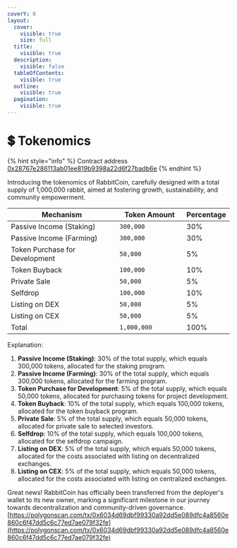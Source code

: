 ```yaml
---
coverY: 0
layout:
  cover:
    visible: true
    size: full
  title:
    visible: true
  description:
    visible: false
  tableOfContents:
    visible: true
  outline:
    visible: true
  pagination:
    visible: true
---
```


# 💲 Tokenomics



{% hint style="info" %}
Contract address [0x28767e286113ab01ee819b9398a22d6f27badb6e](https://polygonscan.com/address/0x28767e286113ab01ee819b9398a22d6f27badb6e)
{% endhint %}

Introducing the tokenomics of RabbitCoin, carefully designed with a total supply of 1,000,000 rabbit, aimed at fostering growth, sustainability, and community empowerment.

<table><thead><tr><th width="395">Mechanism</th><th width="214">Token Amount</th><th>Percentage</th></tr></thead><tbody><tr><td>Passive Income (Staking)</td><td><code>300,000</code></td><td>30%</td></tr><tr><td>Passive Income (Farming)</td><td><code>300,000</code></td><td>30%</td></tr><tr><td>Token Purchase for Development</td><td><code>50,000</code></td><td>5%</td></tr><tr><td>Token Buyback</td><td><code>100,000</code></td><td>10%</td></tr><tr><td>Private Sale</td><td><code>50,000</code></td><td>5%</td></tr><tr><td>Selfdrop</td><td><code>100,000</code></td><td>10%</td></tr><tr><td>Listing on DEX</td><td><code>50,000</code></td><td>5%</td></tr><tr><td>Listing on CEX</td><td><code>50,000</code></td><td>5%</td></tr><tr><td>Total</td><td><code>1,000,000</code></td><td>100%</td></tr></tbody></table>

Explanation:

1. **Passive Income (Staking)**: 30% of the total supply, which equals 300,000 tokens, allocated for the staking program.
2. **Passive Income (Farming)**: 30% of the total supply, which equals 300,000 tokens, allocated for the farming program.
3. **Token Purchase for Development**: 5% of the total supply, which equals 50,000 tokens, allocated for purchasing tokens for project development.
4. **Token Buyback**: 10% of the total supply, which equals 100,000 tokens, allocated for the token buyback program.
5. **Private Sale**: 5% of the total supply, which equals 50,000 tokens, allocated for private sale to selected investors.
6. **Selfdrop**: 10% of the total supply, which equals 100,000 tokens, allocated for the selfdrop campaign.
7. **Listing on DEX**: 5% of the total supply, which equals 50,000 tokens, allocated for the costs associated with listing on decentralized exchanges.
8. **Listing on CEX**: 5% of the total supply, which equals 50,000 tokens, allocated for the costs associated with listing on centralized exchanges.

Great news! RabbitCoin has officially been transferred from the deployer's wallet to its new owner, marking a significant milestone in our journey towards decentralization and community-driven governance. [https://polygonscan.com/tx/0x6034d69dbf99330a92dd5e089dfc4a8560e860c6f47dd5c6c77ed7ae079f32fe](https://polygonscan.com/tx/0x6034d69dbf99330a92dd5e089dfc4a8560e860c6f47dd5c6c77ed7ae079f32fe)
